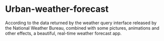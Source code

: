 # Urban-weather-forecast
According to the data returned by the weather query interface released by the National Weather Bureau, combined with some pictures, animations and other effects, a beautiful, real-time weather forecast app.
